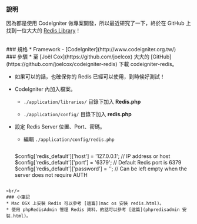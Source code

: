 ### 說明
因為都是使用 CodeIgniter 做專案開發，所以最近研究了一下，終於在 GitHub 上找到一位大大的 [Redis Library](https://github.com/joelcox/codeigniter-redis)！

<br/>
### 規格
* Framework - [CodeIgniter](http://www.codeigniter.org.tw/)


<br/>
### 步驟
* 至 [Joël Cox](https://github.com/joelcox) 大大的 [GitHub](https://github.com/joelcox/codeigniter-redis) 下載 codeigniter-redis。

* 如果可以的話，也確保你的 Redis 已經可以使用，到時候好測試！

* CodeIgniter 內加入檔案。
	* ```./application/libraries/``` 目錄下加入 **Redis.php**

	* ```./application/config/``` 目錄下加入 **redis.php**

* 設定 Redis Server 位置、Port、密碼。
	* 編輯 ```./application/config/redis.php```

		```
	$config['redis_default']['host'] = '127.0.0.1';   // IP address or host
	$config['redis_default']['port'] = '6379';        // Default Redis port is 6379
	$config['redis_default']['password'] = '';        // Can be left empty when the server does not require AUTH
```

<br/>
### 小筆記
* Mac OSX 上安裝 Redis 可以參考 [這篇](mac os 安裝 redis.html)。
* 使用 phpRedisAdmin 管理 Redis 資料，的話可以參考 [這篇](phpredisadmin 安裝.html)。